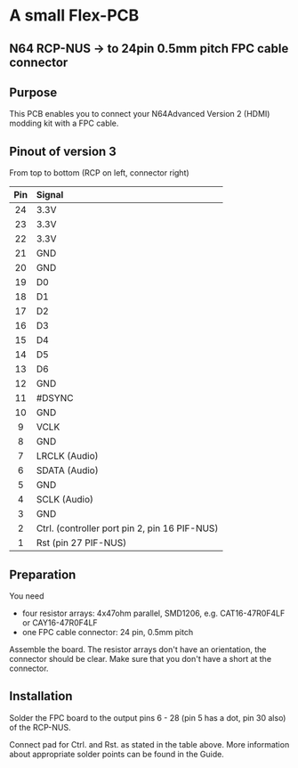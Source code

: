 # A small Flex-PCB
## N64 RCP-NUS -> to 24pin 0.5mm pitch FPC cable connector


## Purpose

This PCB enables you to connect your N64Advanced Version 2 (HDMI) modding kit with a FPC cable.

## Pinout of version 3

From top to bottom (RCP on left, connector right)

| **Pin** | **Signal** |
|:-------:|:-----------|
| 24 | 3.3V |
| 23 | 3.3V |
| 22 | 3.3V |
| 21 | GND |
| 20 | GND |
| 19 | D0 |
| 18 | D1 |
| 17 | D2 |
| 16 | D3 |
| 15 | D4 |
| 14 | D5 |
| 13 | D6 |
| 12 | GND |
| 11 | #DSYNC |
| 10 | GND |
| 9 | VCLK |
| 8 | GND |
| 7 | LRCLK (Audio) |
| 6 | SDATA (Audio) |
| 5 | GND |
| 4 | SCLK (Audio) |
| 3 | GND |
| 2 | Ctrl. (controller port pin 2, pin 16 PIF-NUS) |
| 1 | Rst (pin 27 PIF-NUS) |


## Preparation

You need

- four resistor arrays: 4x47ohm parallel, SMD1206, e.g. CAT16-47R0F4LF or CAY16-47R0F4LF
- one FPC cable connector: 24 pin, 0.5mm pitch

Assemble the board. The resistor arrays don't have an orientation, the connector should be clear.
Make sure that you don't have a short at the connector.

## Installation

Solder the FPC board to the output pins 6 - 28 (pin 5 has a dot, pin 30 also) of the RCP-NUS.

Connect pad for Ctrl. and Rst. as stated in the table above. More information about appropriate solder points can be found in the Guide.

